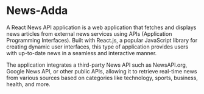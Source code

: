 # News-Adda
A React News API application is a web application that fetches and displays news articles from external news services using APIs (Application Programming Interfaces). Built with React.js, a popular JavaScript library for creating dynamic user interfaces, this type of application provides users with up-to-date news in a seamless and interactive manner.

The application integrates a third-party News API such as NewsAPI.org, Google News API, or other public APIs, allowing it to retrieve real-time news from various sources based on categories like technology, sports, business, health, and more.

